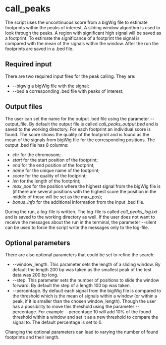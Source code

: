 # call_peaks
The script uses the uncontinuous score from a bigWig file to estimate footprints within the peaks of interest. A sliding window algorithm is used to look through the peaks. A region with significant high signal will be saved as a footprint. To estimate the significance of a footprint the signal is compared with the mean of the signals within the window. After the run the footprints are saved in a .bed file.
## Required input
There are two required input files for the peak calling. They are:
* --bigwig a bigWig file with the signal;
* --bed a corresponding .bed file with peaks of interest.

## Output files
The user can set the name for the output .bed file using the parameter --output_file. By default the output file is called _call_peaks_output.bed_ and is saved to the working directory. For each footprint an individual score is found. The score shows the quality of the footprint and is found as the mean of the signals from bigWig file for the corresponding positions. The output .bed file has 8 columns:
* _chr_ for the chromosom;
* _start_ for the start position of the footprint;
* _end_ for the end position of the footprint;
* _name_ for the unique name of the footprint;
* _score_ for the quality of the footprint;
* _len_ for the length of the footprint;
* _max_pos_ for the position where the highest signal from the bigWig file is (if there are several positions with the highest score the position in the middle of those will be set as the max_pos);
* _bonus_info_ for the additional information from the input .bed file.

During the run, a log-file is written. The log-file is called _call_peaks_log.txt_ and is saved to the working directory as well. If the user does not want to receive the messages about the run in the terminal, the parameter --silent can be used to force the script write the messages only to the log-file.

## Optional parameters
There are also optional parameters that could be set to refine the search:
* --window_length. This parameter sets the length of a sliding window. By default the length 200 bp was taken as the smallest peak of the test data was 200 bp long. 
* --step. This parameter sets the number of positions to slide the window forward. By default the step of a length 100 bp was taken.
* --percentage. By default each signal from the bigWig file is compared to the threshold which is the mean of signals within a window (or within a peak, if it is smaller than the chosen window_length). Though the user has a possibility to move this threshold using the parameter --percentage. For example --percentage 10 will add 10% of the found threshold within a window and set it as a new threshold to compare the signal to. The default percentage is set to 0.

Changing the optional parameters can lead to varying the number of found footprints and their length. 
